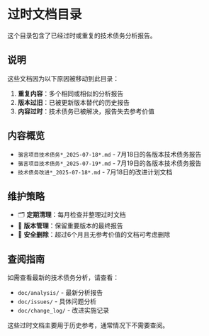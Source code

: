 # 过时文档目录

这个目录包含了已经过时或重复的技术债务分析报告。

## 说明

这些文档因为以下原因被移动到此目录：

1. **重复内容**：多个相同或相似的分析报告
2. **版本过旧**：已被更新版本替代的历史报告
3. **内容过时**：技术债务已被解决，报告失去参考价值

## 内容概览

- `骆言项目技术债务*_2025-07-18*.md` - 7月18日的各版本技术债务报告
- `骆言项目技术债务*_2025-07-19*.md` - 7月19日的各版本技术债务报告
- `技术债务改进*_2025-07-18*.md` - 7月18日的改进计划文档

## 维护策略

- 🗂️ **定期清理**：每月检查并整理过时文档
- 📅 **版本管理**：保留重要版本的最终报告
- 🚮 **安全删除**：超过6个月且无参考价值的文档可考虑删除

## 查阅指南

如需查看最新的技术债务分析，请查看：
- `doc/analysis/` - 最新分析报告
- `doc/issues/` - 具体问题分析
- `doc/change_log/` - 改进实施记录

这些过时文档主要用于历史参考，通常情况下不需要查阅。